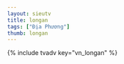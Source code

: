 ```yaml
---
layout: sieutv
title: longan
tags: ["Địa Phương"]
thumb: longan
---
```

{% include tvadv key="vn_longan" %}

